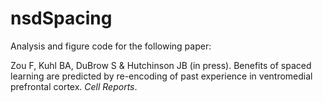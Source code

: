 # nsdSpacing
Analysis and figure code for the following paper:

Zou F, Kuhl BA, DuBrow S & Hutchinson JB (in press). Benefits of spaced learning are predicted by re-encoding of past experience in ventromedial prefrontal cortex. _Cell Reports_.
